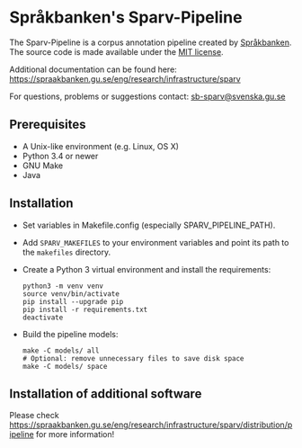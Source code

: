 # Språkbanken's Sparv-Pipeline

The Sparv-Pipeline is a corpus annotation pipeline created by [Språkbanken](https://spraakbanken.gu.se/).
The source code is made available under the [MIT license](https://opensource.org/licenses/MIT).

Additional documentation can be found here:
https://spraakbanken.gu.se/eng/research/infrastructure/sparv

For questions, problems or suggestions contact:
sb-sparv@svenska.gu.se

## Prerequisites

* A Unix-like environment (e.g. Linux, OS X)
* Python 3.4 or newer
* GNU Make
* Java

## Installation

* Set variables in Makefile.config (especially SPARV_PIPELINE_PATH).
* Add `SPARV_MAKEFILES` to your environment variables and point its path
  to the `makefiles` directory.
* Create a Python 3 virtual environment and install the requirements:

    ```
    python3 -m venv venv
    source venv/bin/activate
    pip install --upgrade pip
    pip install -r requirements.txt
    deactivate
    ```
* Build the pipeline models:

    ```
    make -C models/ all
    # Optional: remove unnecessary files to save disk space
    make -C models/ space
    ```

## Installation of additional software

Please check https://spraakbanken.gu.se/eng/research/infrastructure/sparv/distribution/pipeline for more information!
